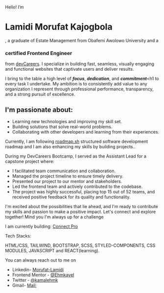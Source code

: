 Hello! I’m <h1><b>Lamidi Morufat Kajogbola</b></h1>, a graduate of Estate Management from Obafemi Awolowo University and a <h3><b>certified Frontend Engineer</b></h3> from [devCareers](http://devcareer.io). I specialize in building fast, seamless, visually engaging and functional websites that captivate users and deliver results.

I bring to the table a high level of <em><b>focus</b></em>, <em><b>dedication</b></em>, and <em><b>commitment</b></em><h1 to every task I undertake. My ambition is to consistently add value to any organization I represent through professional performance, transparency, and a strong pursuit of excellence. 

<h2>I'm passionate about:</h2>

- Learning new technologies and improving my skill set.
- Building solutions that solve real-world problems.
- Collaborating with other developers and learning from their experiences.

Currently, I am following [roadmap.sh]() structured software development roadmap and I am also enhancing my skills by building projects..

During my DevCareers Bootcamp, I served as the Assistant Lead for a capstone project where:

- I facilitated team communication and collaboration.
- Managed the project timeline to ensure timely delivery.
- Presented our project to our mentor and stakeholders.
- Led the frontend team and actively contributed to the codebase.
- The project was highly successful, placing top 15 out of 52 teams, and received positive feedback for its quality and functionality.


I'm excited about the possibilities that lie ahead, and I'm ready to contribute my skills and passion to make a positive impact. Let's connect and explore together! Mind you I'm always up for a challenge

I am currently building: [Connect Pro](https://connect-pro-beta.vercel.app/)

Tech Stacks:

HTML/CSS, TAILWIND,  BOOTSTRAP, SCSS, STYLED-COMPONENTS, CSS MODULES, JAVASCRIPT  and REACT(learning).

You can always reach out to me on 
 - Linkedin- [Morufat-Lamidi](https://linkedin.com/in/morufat-lamidi)
 - Frontend Mentor - [@Ehmkayel](https://www.frontendmentor.io/profile/Ehmkayel)
 - Twitter - [@kamalehmk](https://www.twitter.com/kamalehmk)
 - Gmail- [Mail](mailto:lamidimorufat0@gmail.com);





  


<!---
Ehmkayel/Ehmkayel is a ✨ special ✨ repository because its `README.md` (this file) appears on your GitHub profile.
You can click the Preview link to take a look at your changes.
--->
